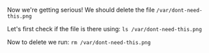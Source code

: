 
Now we're getting serious! We should delete the file `/var/dont-need-this.png`

Let's first check if the file is there using: `ls /var/dont-need-this.png`

Now to delete we run: `rm /var/dont-need-this.png`

